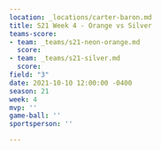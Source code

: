 ```yaml
---
location: _locations/carter-baron.md
title: S21 Week 4 - Orange vs Silver
teams-score:
- team: _teams/s21-neon-orange.md
  score: 
- team: _teams/s21-silver.md
  score: 
field: "3"
date: 2021-10-10 12:00:00 -0400
season: 21
week: 4
mvp: ''
game-ball: ''
sportsperson: ''

---
```

